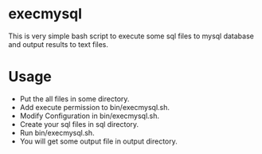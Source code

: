 # execmysql

This is very simple bash script to execute some sql files to mysql database and output results to text files.
 
# Usage

+ Put the all files in some directory.
+ Add execute permission to bin/execmysql.sh.
+ Modify Configuration in bin/execmysql.sh.
+ Create your sql files in sql directory.
+ Run bin/execmysql.sh.
+ You will get some output file in output directory.



